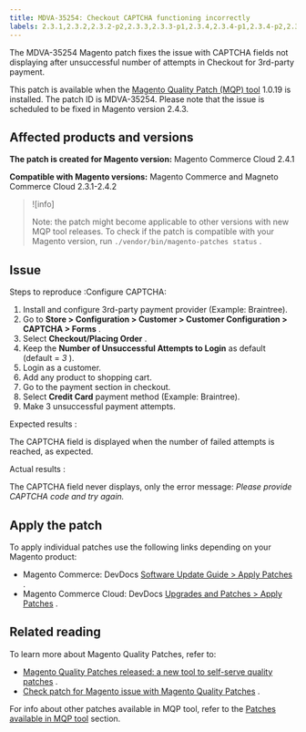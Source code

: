 ```yaml
---
title: MDVA-35254: Checkout CAPTCHA functioning incorrectly
labels: 2.3.1,2.3.2,2.3.2-p2,2.3.3,2.3.3-p1,2.3.4,2.3.4-p1,2.3.4-p2,2.3.5,2.3.5-p1,2.3.5-p2,2.3.6,2.3.6-p1,2.4.0,2.4.0-p1,2.4.1,2.4.1-p1,2.4.1-p2,2.4.2,3rd-party payment,CAPTCHA,MQP 1.0.19,MQP patches,Magento Commerce,Magento Commerce Cloud,Magento Quality Patches,cart,checkout,unsuccessful payment attempts
---
```


The MDVA-35254 Magento patch fixes the issue with CAPTCHA fields not displaying after unsuccessful number of attempts in Checkout for 3rd-party payment.

This patch is available when the [Magento Quality Patch (MQP) tool](https://support.magento.com/hc/en-us/articles/360047139492) 1.0.19 is installed. The patch ID is MDVA-35254. Please note that the issue is scheduled to be fixed in Magento version 2.4.3.

## Affected products and versions

 **The patch is created for Magento version:** Magento Commerce Cloud 2.4.1

 **Compatible with Magento versions:** Magento Commerce and Magneto Commerce Cloud 2.3.1-2.4.2

>![info]
>
>Note: the patch might become applicable to other versions with new MQP tool releases. To check if the patch is compatible with your Magento version, run `./vendor/bin/magento-patches status` .

## Issue

 <span class="wysiwyg-underline">Steps to reproduce</span> :Configure CAPTCHA:

1. Install and configure 3rd-party payment provider (Example: Braintree).
1. Go to **Store > Configuration > Customer > Customer Configuration > CAPTCHA > Forms** .
1. Select **Checkout/Placing Order** .
1. Keep the **Number of Unsuccessful Attempts to Login** as default (default = *3* ).
1. Login as a customer.
1. Add any product to shopping cart.
1. Go to the payment section in checkout.
1. Select **Credit Card** payment method (Example: Braintree).
1. Make 3 unsuccessful payment attempts.

 <span class="wysiwyg-underline">Expected results</span> :

The CAPTCHA field is displayed when the number of failed attempts is reached, as expected.

 <span class="wysiwyg-underline">Actual results</span> :

The CAPTCHA field never displays, only the error message: *Please provide CAPTCHA code and try again.* 

## Apply the patch

To apply individual patches use the following links depending on your Magento product:

* Magento Commerce: DevDocs [Software Update Guide > Apply Patches](https://devdocs.magento.com/guides/v2.4/comp-mgr/patching.html) .
* Magento Commerce Cloud: DevDocs [Upgrades and Patches > Apply Patches](https://devdocs.magento.com/cloud/project/project-patch.html) .

## Related reading

To learn more about Magento Quality Patches, refer to:

* [Magento Quality Patches released: a new tool to self-serve quality patches](https://support.magento.com/hc/en-us/articles/360047139492) .
* [Check patch for Magento issue with Magento Quality Patches](https://support.magento.com/hc/en-us/articles/360047125252) .

For info about other patches available in MQP tool, refer to the [Patches available in MQP tool](https://support.magento.com/hc/en-us/sections/360010506631-Patches-available-in-MQP-tool-) section.